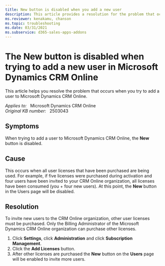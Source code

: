 ```yaml
---
title: New button is disabled when you add a new user
description: This article provides a resolution for the problem that occurs when you try to add a user to Microsoft Dynamics CRM Online.
ms.reviewer: kenakamu, chanson
ms.topic: troubleshooting
ms.date: 03/31/2021
ms.subservice: d365-sales-apps-addons
---
```

# The New button is disabled when trying to add a new user in Microsoft Dynamics CRM Online

This article helps you resolve the problem that occurs when you try to add a user to Microsoft Dynamics CRM Online.

_Applies to:_ &nbsp; Microsoft Dynamics CRM Online  
_Original KB number:_ &nbsp; 2503043

## Symptoms

When trying to add a user to Microsoft Dynamics CRM Online, the **New** button is disabled.

## Cause

This occurs when all user licenses that have been purchased are being used. For example, if five licenses were purchased during activation and four users have been invited to your CRM Online organization, all licenses have been consumed (you + four new users). At this point, the **New** button in the Users page will be disabled.

## Resolution

To invite new users to the CRM Online organization, other user licenses must be purchased. Only the Billing Administrator of the Microsoft Dynamics CRM Online organization can purchase other licenses.

1. Click **Settings**, click **Administration** and click **Subscription Management**.
2. Click the **Add Licenses** button.
3. After other licenses are purchased the **New** button on the **Users** page will be enabled to invite more users.
